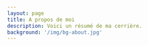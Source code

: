 ```yaml
---
layout: page
title: A propos de moi
description: Voici un résumé de ma cerrière.
background: '/img/bg-about.jpg'
---
```


